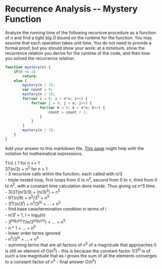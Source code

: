 # Recurrence Analysis -- Mystery Function

Analyze the running time of the following recursive procedure as a function of
$n$ and find a tight big $O$ bound on the runtime for the function. You may
assume that each operation takes unit time. You do not need to provide a formal
proof, but you should show your work: at a minimum, show the recurrence relation
you derive for the runtime of the code, and then how you solved the recurrence
relation.

```javascript
function mystery(n) {
    if(n <= 1)
        return;
    else {
        mystery(n / 3);
        var count = 0;
        mystery(n / 3);
        for(var i = 0; i < n*n; i++) {
            for(var j = 0; j < n; j++) {
                for(var k = 0; k < n*n; k++) {
                    count = count + 1;
                }
            }
        }
        mystery(n / 3);
    }
}
```

Add your answer to this markdown file. [This
page](https://docs.github.com/en/get-started/writing-on-github/working-with-advanced-formatting/writing-mathematical-expressions)
might help with the notation for mathematical expressions.

T(n) { 1 for n <= 1 <br>
       3T(n/3) + n<sup>5</sup> for n > 1 <br>
       - 3 recursive calls within the function, each called with n/3 <br>
       - triple nested loop, first loops from 0 to n<sup>2</sup>, second from 0 to n, third from 0 to n<sup>2</sup>, with a constant time calculation done inside. Thus giving us n^5 time. <br>
       - 3(3T(n/3/3) + (n/3)<sup>5</sup>) + n<sup>5</sup> <br>
       - 9T(n/9) + n<sup>5</sup>/3<sup>5</sup> + n<sup>5</sup> <br>
       - 3<sup>i</sup>T(n/3<sup>i</sup>) + n<sup>5</sup>/3<sup>5i</sup> + ... + n<sup>5</sup> <br>
       - find base case/termination condition in terms of i <br>
       - n/3<sup>i</sup> = 1, i = log<sub>3</sub>(n) <br>
       - 3<sup>log<sub>3</sub>(n)</sup>T(n/3<sup>log<sub>3</sub>(n)</sup>) + ... + n<sup>5</sup> <br>
       - n * 1 + ... + n<sup>5</sup> <br>
       - lower order terms ignored <br>
       - n<sup>5</sup>/3<sup>5i</sup> + ... + n<sup>5</sup> <br>
       - summing terms that are all factors of n<sup>5</sup> of a magnitude that approaches 0 is still an element of O(n<sup>5</sup>)
       - this is because the constant factor 1/3<sup>5i</sup> is of such a low magnitude that as i grows the sum of all the elements converges to a constant factor of n<sup>5</sup>
       - final answer O(n<sup>5</sup>) <br>
       
